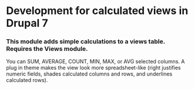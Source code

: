 <h1>Development for calculated views in Drupal 7</h1>

<h3>This module adds simple calculations to a views table. Requires the Views module.</h3>

You can SUM, AVERAGE, COUNT, MIN, MAX, or AVG selected columns.
A plug in theme makes the view look more spreadsheet-like
(right justifies numeric fields, shades calculated columns and rows, and underlines calculated rows).
